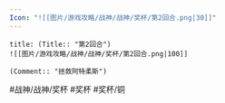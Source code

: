 ```yaml
---
Icon: "![[图片/游戏攻略/战神/战神/奖杯/第2回合.png|30]]"
---
```

```ad-common-bronze-trophy
title: (Title:: "第2回合")
![[图片/游戏攻略/战神/战神/奖杯/第2回合.png|100]]

(Comment:: "拯救阿特柔斯")
```

#战神/战神/奖杯 #奖杯 #奖杯/铜
